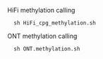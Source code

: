 HiFi methylation calling  
```
  sh HiFi_cpg_methylation.sh
```
ONT methylation calling  
```
  sh ONT.methylation.sh
```
